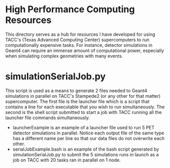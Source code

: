 # High Performance Computing Resources

This directory serves as a hub for resources I have developed for using TACC's (Texas Advanced Computing Center) supercomputers 
to run computationally expensive tasks. For instance, detector simulations in Geant4 can require an immense amount of computational power, especially when simulating complex geometries with many events.

# simulationSerialJob.py
This script is used as a means to generate 2 files needed to Geant4 simulations in parallel on TACC's Stampede2 (or any other for that matter) supercomputer. The first file is the launcher file which is a script that contains a line for each executable that you wish to run simultaneously. The second is the shell script submitted to start a job with TACC running all the launcher file commands simultaneously. 
- launcherExample is an example of a launcher file used to run 5 PET detector simulations in parallel. Notice each output file of the same type  has a different name per line so that our data files do not overwrite each other.
- serialJobExample.bash is an example of the bash script generated by simulationSerialJob.py to submit the 5 simulations runs in launch as a job on TACC with 20 tasks ran in parallel on 1 node.
